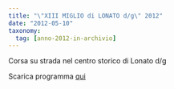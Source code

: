 ```yaml
---
title: "\"XIII MIGLIO di LONATO d/g\" 2012"
date: "2012-05-10"
taxonomy: 
  tag: [anno-2012-in-archivio]
---
```


Corsa su strada nel centro storico di Lonato d/g

Scarica programma [qui](http://198.211.122.197/diabetwp/wordpress/wp-content/uploads/2012/05/miglio-lonato.pdf)
